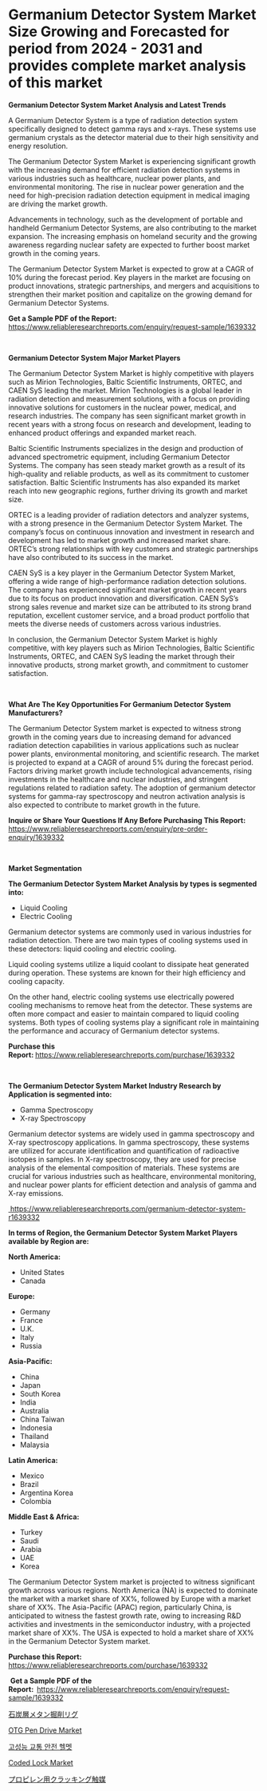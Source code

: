 <p><h1>Germanium Detector System Market Size Growing and Forecasted for period from 2024 - 2031 and provides complete market analysis of this market</h1></p><p><strong>Germanium Detector System Market Analysis and Latest Trends</strong></p>
<p><p>A Germanium Detector System is a type of radiation detection system specifically designed to detect gamma rays and x-rays. These systems use germanium crystals as the detector material due to their high sensitivity and energy resolution.</p><p>The Germanium Detector System Market is experiencing significant growth with the increasing demand for efficient radiation detection systems in various industries such as healthcare, nuclear power plants, and environmental monitoring. The rise in nuclear power generation and the need for high-precision radiation detection equipment in medical imaging are driving the market growth.</p><p>Advancements in technology, such as the development of portable and handheld Germanium Detector Systems, are also contributing to the market expansion. The increasing emphasis on homeland security and the growing awareness regarding nuclear safety are expected to further boost market growth in the coming years.</p><p>The Germanium Detector System Market is expected to grow at a CAGR of 10% during the forecast period. Key players in the market are focusing on product innovations, strategic partnerships, and mergers and acquisitions to strengthen their market position and capitalize on the growing demand for Germanium Detector Systems.</p></p>
<p><strong>Get a Sample PDF of the Report:&nbsp;</strong> <a href="https://www.reliableresearchreports.com/enquiry/request-sample/1639332">https://www.reliableresearchreports.com/enquiry/request-sample/1639332</a></p>
<p>&nbsp;</p>
<p><strong>Germanium Detector System Major Market Players</strong></p>
<p><p>The Germanium Detector System Market is highly competitive with players such as Mirion Technologies, Baltic Scientific Instruments, ORTEC, and CAEN SyS leading the market. Mirion Technologies is a global leader in radiation detection and measurement solutions, with a focus on providing innovative solutions for customers in the nuclear power, medical, and research industries. The company has seen significant market growth in recent years with a strong focus on research and development, leading to enhanced product offerings and expanded market reach.</p><p>Baltic Scientific Instruments specializes in the design and production of advanced spectrometric equipment, including Germanium Detector Systems. The company has seen steady market growth as a result of its high-quality and reliable products, as well as its commitment to customer satisfaction. Baltic Scientific Instruments has also expanded its market reach into new geographic regions, further driving its growth and market size.</p><p>ORTEC is a leading provider of radiation detectors and analyzer systems, with a strong presence in the Germanium Detector System Market. The company’s focus on continuous innovation and investment in research and development has led to market growth and increased market share. ORTEC’s strong relationships with key customers and strategic partnerships have also contributed to its success in the market.</p><p>CAEN SyS is a key player in the Germanium Detector System Market, offering a wide range of high-performance radiation detection solutions. The company has experienced significant market growth in recent years due to its focus on product innovation and diversification. CAEN SyS’s strong sales revenue and market size can be attributed to its strong brand reputation, excellent customer service, and a broad product portfolio that meets the diverse needs of customers across various industries.</p><p>In conclusion, the Germanium Detector System Market is highly competitive, with key players such as Mirion Technologies, Baltic Scientific Instruments, ORTEC, and CAEN SyS leading the market through their innovative products, strong market growth, and commitment to customer satisfaction.</p></p>
<p>&nbsp;</p>
<p><strong>What Are The Key Opportunities For Germanium Detector System Manufacturers?</strong></p>
<p><p>The Germanium Detector System market is expected to witness strong growth in the coming years due to increasing demand for advanced radiation detection capabilities in various applications such as nuclear power plants, environmental monitoring, and scientific research. The market is projected to expand at a CAGR of around 5% during the forecast period. Factors driving market growth include technological advancements, rising investments in the healthcare and nuclear industries, and stringent regulations related to radiation safety. The adoption of germanium detector systems for gamma-ray spectroscopy and neutron activation analysis is also expected to contribute to market growth in the future.</p></p>
<p><strong>Inquire or Share Your Questions If Any Before Purchasing This Report:</strong> <a href="https://www.reliableresearchreports.com/enquiry/pre-order-enquiry/1639332">https://www.reliableresearchreports.com/enquiry/pre-order-enquiry/1639332</a></p>
<p>&nbsp;</p>
<p><strong>Market Segmentation</strong></p>
<p><strong>The Germanium Detector System Market Analysis by types is segmented into:</strong></p>
<p><ul><li>Liquid Cooling</li><li>Electric Cooling</li></ul></p>
<p><p>Germanium detector systems are commonly used in various industries for radiation detection. There are two main types of cooling systems used in these detectors: liquid cooling and electric cooling. </p><p>Liquid cooling systems utilize a liquid coolant to dissipate heat generated during operation. These systems are known for their high efficiency and cooling capacity.</p><p>On the other hand, electric cooling systems use electrically powered cooling mechanisms to remove heat from the detector. These systems are often more compact and easier to maintain compared to liquid cooling systems. Both types of cooling systems play a significant role in maintaining the performance and accuracy of Germanium detector systems.</p></p>
<p><strong>Purchase this Report:&nbsp;</strong><a href="https://www.reliableresearchreports.com/purchase/1639332">https://www.reliableresearchreports.com/purchase/1639332</a></p>
<p>&nbsp;</p>
<p><strong>The Germanium Detector System Market Industry Research by Application is segmented into:</strong></p>
<p><ul><li>Gamma Spectroscopy</li><li>X-ray Spectroscopy</li></ul></p>
<p><p>Germanium detector systems are widely used in gamma spectroscopy and X-ray spectroscopy applications. In gamma spectroscopy, these systems are utilized for accurate identification and quantification of radioactive isotopes in samples. In X-ray spectroscopy, they are used for precise analysis of the elemental composition of materials. These systems are crucial for various industries such as healthcare, environmental monitoring, and nuclear power plants for efficient detection and analysis of gamma and X-ray emissions.</p></p>
<p><a href="https://www.reliableresearchreports.com/germanium-detector-system-r1639332">&nbsp;https://www.reliableresearchreports.com/germanium-detector-system-r1639332</a></p>
<p><strong>In terms of Region, the Germanium Detector System Market Players available by Region are:</strong></p>
<p>
    <p> <strong> North America: </strong>
        <ul>
            <li>United States</li>
            <li>Canada</li>
        </ul>
        </p> 
    <p> <strong> Europe: </strong>
        <ul>
            <li>Germany</li>
            <li>France</li>
            <li>U.K.</li>
            <li>Italy</li>
            <li>Russia</li>
        </ul>
        </p> 
    <p> <strong> Asia-Pacific: </strong>
        <ul>
            <li>China</li>
            <li>Japan</li>
            <li>South Korea</li>
            <li>India</li>
            <li>Australia</li>
            <li>China Taiwan</li>
            <li>Indonesia</li>
            <li>Thailand</li>
            <li>Malaysia</li>
        </ul>
        </p> 
    <p> <strong> Latin America: </strong>
        <ul>
            <li>Mexico</li>
            <li>Brazil</li>
            <li>Argentina Korea</li>
            <li>Colombia</li>
        </ul>
        </p> 
    <p> <strong> Middle East & Africa: </strong>
        <ul>
            <li>Turkey</li>
            <li>Saudi</li>
            <li>Arabia</li>
            <li>UAE</li>
            <li>Korea</li>
        </ul>
    </p>
    </p>
<p><p>The Germanium Detector System market is projected to witness significant growth across various regions. North America (NA) is expected to dominate the market with a market share of XX%, followed by Europe with a market share of XX%. The Asia-Pacific (APAC) region, particularly China, is anticipated to witness the fastest growth rate, owing to increasing R&D activities and investments in the semiconductor industry, with a projected market share of XX%. The USA is expected to hold a market share of XX% in the Germanium Detector System market.</p></p>
<p><strong>Purchase this Report: </strong><a href="https://www.reliableresearchreports.com/purchase/1639332">https://www.reliableresearchreports.com/purchase/1639332</a></p>
<p>&nbsp;<strong>Get a Sample PDF of the Report:&nbsp;&nbsp;</strong><a href="https://www.reliableresearchreports.com/enquiry/request-sample/1639332">https://www.reliableresearchreports.com/enquiry/request-sample/1639332</a></p>
<p><strong></strong></p>
<p><p><a href="https://github.com/tubbs463/Market-Research-Report-List-1/blob/main/5401664148090.md">石炭層メタン掘削リグ</a></p><p><a href="https://github.com/edytherolanlouisejk1miz0wig/Market-Research-Report-List-3/blob/main/otg-pen-drive-market.md">OTG Pen Drive Market</a></p><p><a href="https://medium.com/@witoldadamczyk1904/%EA%B3%A0%EC%84%B1%EB%8A%A5-%EA%B5%90%ED%86%B5%EC%95%88%EC%A0%84-%ED%97%AC%EB%A9%A7-%EC%8B%9C%EC%9E%A5-%EA%B7%9C%EB%AA%A8-%EC%A0%90%EC%9C%A0%EC%9C%A8-%EB%B0%8F-%ED%8A%B8%EB%A0%8C%EB%93%9C-%EB%B6%84%EC%84%9D-%EB%B3%B4%EA%B3%A0%EC%84%9C-%EC%B5%9C%EC%A2%85-%EC%82%AC%EC%9A%A9%EC%B2%98-e-%EB%B0%94%EC%9D%B4%ED%81%AC-%EC%A0%84%EA%B8%B0-%EC%98%A4%ED%86%A0%EB%B0%94%EC%9D%B4-e-%EC%8A%A4%EC%BF%A0%ED%84%B0-%EC%9B%90%EC%9E%AC%EB%A3%8C%EB%B3%84-%EB%B0%8F-2031%EB%85%84%EA%B9%8C%EC%A7%80%EC%9D%98-%EC%98%88%EC%B8%A1%EA%B9%8C%EC%A7%80-c56bc83276ef">고성능 교통 안전 헬멧</a></p><p><a href="https://github.com/peachesmcdowel1/Market-Research-Report-List-3/blob/main/coded-lock-market.md">Coded Lock Market</a></p><p><a href="https://github.com/LeoraEber/Market-Research-Report-List-1/blob/main/3080079148091.md">プロピレン用クラッキング触媒</a></p></p>